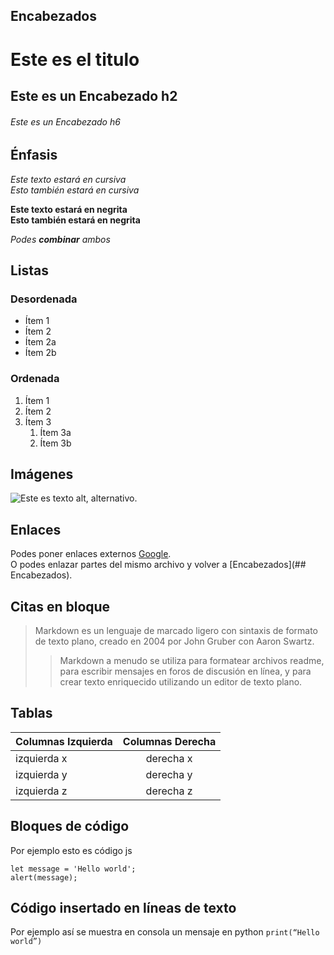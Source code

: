 ## Encabezados <a name= “top”></a>

# Este es el titulo
## Este es un Encabezado h2
###### Este es un Encabezado h6

## Énfasis

*Este texto estará en cursiva*  
_Esto también estará en cursiva_

**Este texto estará en negrita**  
__Esto también estará en negrita__

_Podes **combinar** ambos_

## Listas

### Desordenada

* Ítem 1
* Ítem 2
* Ítem 2a
* Ítem 2b

### Ordenada

1. Ítem 1
2. Ítem 2
3. Ítem 3
	1. Ítem 3a
	2. Ítem 3b

## Imágenes

![Este es texto alt, alternativo.](https://concepto.de/wp-content/uploads/2022/05/meme-caracteristicas-e1653581804846.jpg "Esta es una imagen de muestra.")

## Enlaces

Podes poner enlaces externos [Google](https://google.com.ar/).
<br>
O podes enlazar partes del mismo archivo y volver a [Encabezados](## Encabezados).



## Citas en bloque

> Markdown es un lenguaje de marcado ligero con sintaxis de formato de texto plano, creado en 2004 por John Gruber con Aaron Swartz.
>
>> Markdown a menudo se utiliza para formatear archivos readme, para escribir mensajes en foros de discusión en línea, y para crear texto enriquecido utilizando un editor de texto plano.

## Tablas

| Columnas Izquierda | Columnas Derecha |
| ------------------ |:----------------:|
| izquierda x  	| derecha x  	|
| izquierda y  	| derecha y  	|
| izquierda z  	| derecha z  	|

## Bloques de código

Por ejemplo esto es código js

```
let message = 'Hello world';
alert(message);
```

## Código insertado en líneas de texto

Por ejemplo así se muestra en consola un mensaje en python `print(“Hello world”)`
